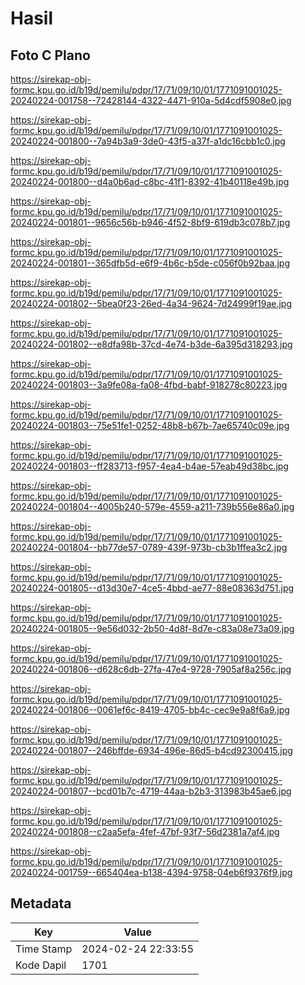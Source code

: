 # Hasil

## Foto C Plano

https://sirekap-obj-formc.kpu.go.id/b19d/pemilu/pdpr/17/71/09/10/01/1771091001025-20240224-001758--72428144-4322-4471-910a-5d4cdf5908e0.jpg

https://sirekap-obj-formc.kpu.go.id/b19d/pemilu/pdpr/17/71/09/10/01/1771091001025-20240224-001800--7a94b3a9-3de0-43f5-a37f-a1dc16cbb1c0.jpg

https://sirekap-obj-formc.kpu.go.id/b19d/pemilu/pdpr/17/71/09/10/01/1771091001025-20240224-001800--d4a0b6ad-c8bc-41f1-8392-41b40118e49b.jpg

https://sirekap-obj-formc.kpu.go.id/b19d/pemilu/pdpr/17/71/09/10/01/1771091001025-20240224-001801--9656c56b-b946-4f52-8bf9-619db3c078b7.jpg

https://sirekap-obj-formc.kpu.go.id/b19d/pemilu/pdpr/17/71/09/10/01/1771091001025-20240224-001801--365dfb5d-e6f9-4b6c-b5de-c056f0b92baa.jpg

https://sirekap-obj-formc.kpu.go.id/b19d/pemilu/pdpr/17/71/09/10/01/1771091001025-20240224-001802--5bea0f23-26ed-4a34-9624-7d24999f19ae.jpg

https://sirekap-obj-formc.kpu.go.id/b19d/pemilu/pdpr/17/71/09/10/01/1771091001025-20240224-001802--e8dfa98b-37cd-4e74-b3de-6a395d318293.jpg

https://sirekap-obj-formc.kpu.go.id/b19d/pemilu/pdpr/17/71/09/10/01/1771091001025-20240224-001803--3a9fe08a-fa08-4fbd-babf-918278c80223.jpg

https://sirekap-obj-formc.kpu.go.id/b19d/pemilu/pdpr/17/71/09/10/01/1771091001025-20240224-001803--75e51fe1-0252-48b8-b67b-7ae65740c09e.jpg

https://sirekap-obj-formc.kpu.go.id/b19d/pemilu/pdpr/17/71/09/10/01/1771091001025-20240224-001803--ff283713-f957-4ea4-b4ae-57eab49d38bc.jpg

https://sirekap-obj-formc.kpu.go.id/b19d/pemilu/pdpr/17/71/09/10/01/1771091001025-20240224-001804--4005b240-579e-4559-a211-739b556e86a0.jpg

https://sirekap-obj-formc.kpu.go.id/b19d/pemilu/pdpr/17/71/09/10/01/1771091001025-20240224-001804--bb77de57-0789-439f-973b-cb3b1ffea3c2.jpg

https://sirekap-obj-formc.kpu.go.id/b19d/pemilu/pdpr/17/71/09/10/01/1771091001025-20240224-001805--d13d30e7-4ce5-4bbd-ae77-88e08363d751.jpg

https://sirekap-obj-formc.kpu.go.id/b19d/pemilu/pdpr/17/71/09/10/01/1771091001025-20240224-001805--9e56d032-2b50-4d8f-8d7e-c83a08e73a09.jpg

https://sirekap-obj-formc.kpu.go.id/b19d/pemilu/pdpr/17/71/09/10/01/1771091001025-20240224-001806--d628c6db-27fa-47e4-9728-7905af8a256c.jpg

https://sirekap-obj-formc.kpu.go.id/b19d/pemilu/pdpr/17/71/09/10/01/1771091001025-20240224-001806--0061ef6c-8419-4705-bb4c-cec9e9a8f6a9.jpg

https://sirekap-obj-formc.kpu.go.id/b19d/pemilu/pdpr/17/71/09/10/01/1771091001025-20240224-001807--246bffde-6934-496e-86d5-b4cd92300415.jpg

https://sirekap-obj-formc.kpu.go.id/b19d/pemilu/pdpr/17/71/09/10/01/1771091001025-20240224-001807--bcd01b7c-4719-44aa-b2b3-313983b45ae6.jpg

https://sirekap-obj-formc.kpu.go.id/b19d/pemilu/pdpr/17/71/09/10/01/1771091001025-20240224-001808--c2aa5efa-4fef-47bf-93f7-56d2381a7af4.jpg

https://sirekap-obj-formc.kpu.go.id/b19d/pemilu/pdpr/17/71/09/10/01/1771091001025-20240224-001759--665404ea-b138-4394-9758-04eb6f9376f9.jpg


## Metadata

| Key        | Value               |
| ---------- | ------------------- |
| Time Stamp | 2024-02-24 22:33:55 |
| Kode Dapil | 1701                |



